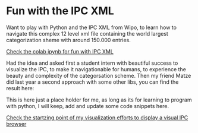 # Fun with the IPC XML

Want to play with Python and the IPC XML from Wipo, to learn how to navigate this complex 12 level xml file containing the world largest categorization sheme with around 150.000 entries. 

[Check the colab ipynb for fun with IPC XML](https://github.com/herrkrueger/funwithipcxml/blob/main/ipcbrowser.ipynb)


Had the idea and asked first a student intern with beautiful success to visualize the IPC, to make it navigationable for humans, to experience the beauty and complexity of the categorsation scheme. Then my friend Matze did last year a second approach with some other libs, you can find the result here: 

This is here just a place holder for me, as long as its for learning to program with python, I will keep, add and update some code snippets here. 

[Check the startzing point of my visualization efforts to display a visual IPC browser ](https://github.com/herrkrueger/funwithipcxml/blob/main/ipcbrowser.py)
